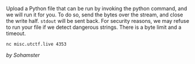 Upload a Python file that can be run by invoking the python command, and we will run it for you. To do so, send the bytes over the stream, and close the write half. `stdout` will be sent back. For security reasons, we may refuse to run your file if we detect dangerous strings. There is a byte limit and a timeout.

`nc misc.utctf.live 4353`

_by Sohamster_
